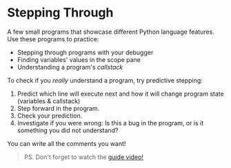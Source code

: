 # Stepping Through

A few small programs that showcase different Python language features. Use these programs to practice:

- Stepping through programs with your debugger
- Finding variables' values in the scope pane
- Understanding a program's _callstack_

To check if you _really_ understand a program, try predictive stepping:

1. Predict which line will execute next and how it will change program state (variables & callstack)
2. Step forward in the program.
3. Check your prediction.
4. Investigate if you were wrong: Is this a bug in the program, or is it something you did not understand?

You can write all the comments you want!

> PS. Don't forget to watch the [guide video!](./guide.mp4)
